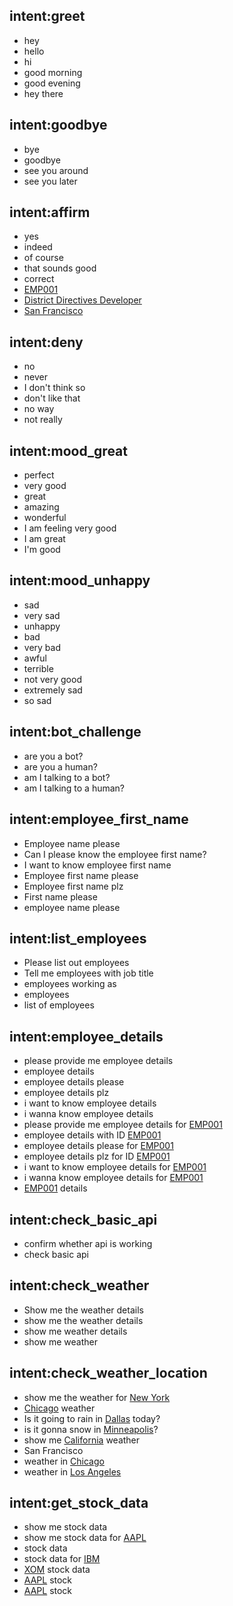 ## intent:greet
- hey
- hello
- hi
- good morning
- good evening
- hey there

## intent:goodbye
- bye
- goodbye
- see you around
- see you later

## intent:affirm
- yes
- indeed
- of course
- that sounds good
- correct
- [EMP001](emp_id)
- [District Directives Developer](designation)
- [San Francisco](location_name)

## intent:deny
- no
- never
- I don't think so
- don't like that
- no way
- not really

## intent:mood_great
- perfect
- very good
- great
- amazing
- wonderful
- I am feeling very good
- I am great
- I'm good

## intent:mood_unhappy
- sad
- very sad
- unhappy
- bad
- very bad
- awful
- terrible
- not very good
- extremely sad
- so sad

## intent:bot_challenge
- are you a bot?
- are you a human?
- am I talking to a bot?
- am I talking to a human?

## intent:employee_first_name
- Employee name please
- Can I please know the employee first name?
- I want to know employee first name
- Employee first name please
- Employee first name plz
- First name please
- employee name please

## intent:list_employees
- Please list out employees
- Tell me employees with job title
- employees working as
- employees
- list of employees

## intent:employee_details
- please provide me employee details
- employee details
- employee details please
- employee details plz
- i want to know employee details
- i wanna know employee details
- please provide me employee details for [EMP001](emp_id)
- employee details with ID [EMP001](emp_id)
- employee details please for [EMP001](emp_id)
- employee details plz for ID [EMP001](emp_id)
- i want to know employee details for [EMP001](emp_id)
- i wanna know employee details for [EMP001](emp_id)
- [EMP001](emp_id) details

## intent:check_basic_api
- confirm whether api is working
- check basic api

## intent:check_weather
- Show me the weather details
- show me the weather details
- show me weather details
- show me weather

## intent:check_weather_location
- show me the weather for [New York](location_name)
- [Chicago](location_name) weather
- Is it going to rain in [Dallas](location_name) today?
- is it gonna snow in [Minneapolis](location_name)?
- show me [California](location_name) weather
- San Francisco
- weather in [Chicago](location_name)
- weather in [Los Angeles](location_name)

## intent:get_stock_data
- show me stock data
- show me stock data for [AAPL](stock_symbol_entity)
- stock data
- stock data for [IBM](stock_symbol_entity)
- [XOM](stock_symbol_entity) stock data
- [AAPL](stock_symbol_entity) stock
- [AAPL](stock_symbol_entity) stock
